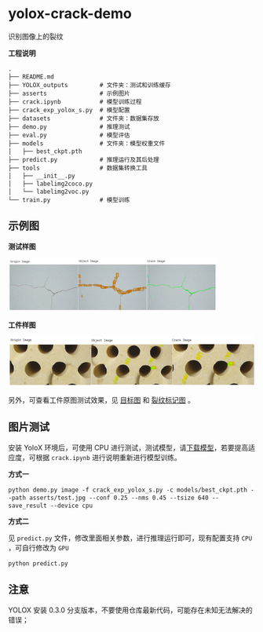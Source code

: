 # yolox-crack-demo

识别图像上的裂纹



**工程说明**

```
.
├── README.md
├── YOLOX_outputs         # 文件夹：测试和训练缓存
├── asserts               # 示例图片
├── crack.ipynb           # 模型训练过程
├── crack_exp_yolox_s.py  # 模型配置
├── datasets              # 文件夹：数据集存放
├── demo.py               # 推理测试
├── eval.py               # 模型评估
├── models                # 文件夹：模型权重文件
│   ├── best_ckpt.pth
├── predict.py            # 推理运行及其后处理
├── tools                 # 数据集转换工具 
│   ├── __init__.py
│   ├── labelimg2coco.py
│   └── labelimg2voc.py
└── train.py              # 模型训练
```

## 示例图

**测试样图**

![](https://github.com/LABELNET/yolox-crack-demo/raw/main/asserts/demo1.png)

**工件样图**

![](https://github.com/LABELNET/yolox-crack-demo/raw/main/asserts/demo3.png)


另外，可查看工件原图测试效果，见 [目标图](https://github.com/LABELNET/yolox-crack-demo/raw/main/asserts/0017_result.jpg) 和 [裂纹标记图](https://github.com/LABELNET/yolox-crack-demo/raw/main/asserts/0017_crack.jpg) 。

## 图片测试

安装 YoloX 环境后，可使用 CPU 进行测试，测试模型，请[下载模型](https://drive.google.com/file/d/1I4JDTDgiU_ZnSNxH8z9M6pRtC_4cA3Af/view?usp=sharing)，若要提高适应度，可根据 `crack.ipynb` 进行说明重新进行模型训练。


**方式一**

```
python demo.py image -f crack_exp_yolox_s.py -c models/best_ckpt.pth --path asserts/test.jpg --conf 0.25 --nms 0.45 --tsize 640 --save_result --device cpu
```

**方式二**

见 `predict.py` 文件，修改里面相关参数，进行推理运行即可，现有配置支持 `CPU` ，可自行修改为 `GPU`

```
python predict.py
```

## 注意

YOLOX 安装 0.3.0 分支版本，不要使用仓库最新代码，可能存在未知无法解决的错误；

